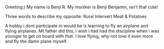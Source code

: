 Greeting:) My name is Benji R. My moniker is Benji Benjamin, isn't that cute!

Three words to describe my opposite:
Rural
Intervert
Meat & Potatoes

A hobby i dont participate in would be is learning to fly an airplane and flying airplanes. Mt father did this, i wish i had had the discipline when i was younger to get on board with that. I love flying, why not love it even more and fly the damn plane myself. 
